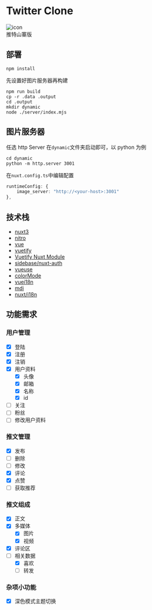 # Twitter Clone

![icon](./public/icon.png)<br/>
推特山寨版

## 部署

```shell
npm install
```

先设置好图片服务器再构建

```shell
npm run build
cp -r .data .output
cd .output
mkdir dynamic
node ./server/index.mjs
```

## 图片服务器

任选 http Server 在`dynamic`文件夹启动即可，以 python 为例

```shell
cd dynamic
python -m http.server 3001
```

在`nuxt.config.ts`中编辑配置

```typescript
runtimeConfig: {
    image_server: "http://<your-host>:3001"
},
```

## 技术栈

- [nuxt3](https://nuxt.com/)
- [nitro](https://nitro.unjs.io/)
- [vue](https://vuejs.org/)
- [vuetify](https://vuetifyjs.com/zh-Hans/)
- [Vuetify Nuxt Module](https://vuetify-nuxt-module.netlify.app/)
- [sidebase/nuxt-auth](https://sidebase.io/nuxt-auth/getting-started)
- [vueuse](https://vueuse.org/)
- [colorMode](https://color-mode.nuxtjs.org/)
- [vuei18n](https://vue-i18n.intlify.dev/)
- [mdi](https://pictogrammers.com/library/mdi/)
- [nuxt/i18n](https://i18n.nuxtjs.org/)

## 功能需求

### 用户管理

- [x] 登陆
- [x] 注册
- [x] 注销
- [x] 用户资料
  - [x] 头像
  - [x] 邮箱
  - [x] 名称
  - [x] id
- [ ] 关注
- [ ] 粉丝
- [ ] 修改用户资料

### 推文管理

- [x] 发布
- [ ] 删除
- [ ] 修改
- [x] 评论
- [x] 点赞
- [ ] 获取推荐

### 推文组成

- [x] 正文
- [x] 多媒体
  - [x] 图片
  - [x] 视频
- [x] 评论区
- [ ] 相关数据
  - [x] 喜欢
  - [ ] 转发

### 杂项小功能

- [x] 深色模式主题切换
